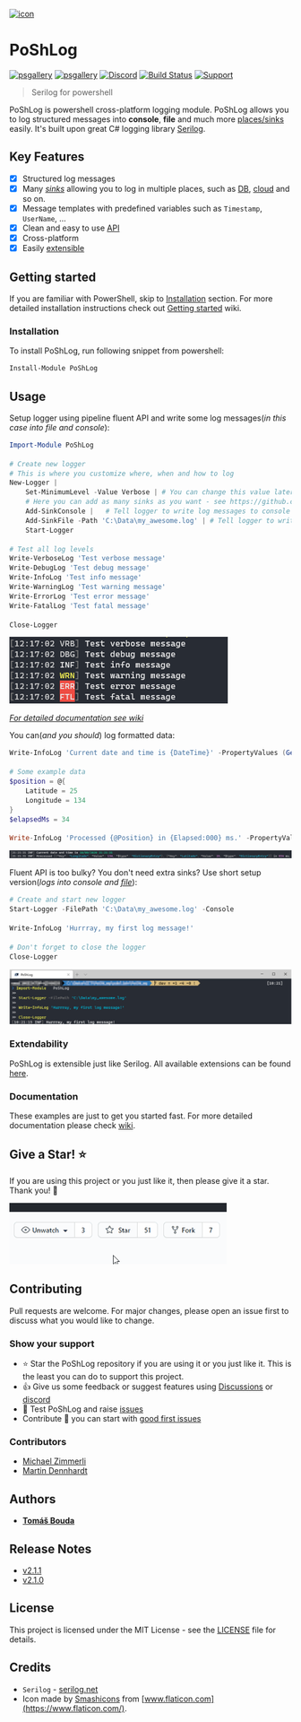 [![icon](https://github.com/PoShLog/PoShLog/blob/master/images/icons/poshlog-icon-64.png?raw=true)](https://github.com/PoShLog/PoShLog)

# PoShLog

[![psgallery](https://img.shields.io/powershellgallery/v/poshlog.svg)](https://www.powershellgallery.com/packages/PoShLog/) [![psgallery](https://img.shields.io/powershellgallery/dt/poshlog.svg)](https://www.powershellgallery.com/packages/PoShLog/) [![Discord](https://img.shields.io/discord/693754316305072199?color=orange&label=discord)](https://discord.gg/FVdVxuw) [![Build Status](https://tomlabscloud.visualstudio.com/PoShLog/_apis/build/status/PoShLog.PoShLog%20-%20BuildOnly?branchName=master)](https://tomlabscloud.visualstudio.com/PoShLog/_build/latest?definitionId=17&branchName=master) [![Support](https://img.shields.io/badge/%24-Support-blueviolet)](https://www.paypal.com/cgi-bin/webscr?cmd=_s-xclick&hosted_button_id=GRARVRTVNEUHS)

>Serilog for powershell

PoShLog is powershell cross-platform logging module. PoShLog allows you to log structured messages into **console**, **file** and much more [places/sinks](https://github.com/PoShLog/PoShLog/wiki/Sinks) easily.
It's built upon great C# logging library [Serilog](https://serilog.net/).

## Key Features

* [x] Structured log messages
* [x] Many [*sinks*](https://github.com/PoShLog/PoShLog/wiki/Sinks) allowing you to log in multiple places, such as [DB](https://github.com/PoShLog/PoShLog.Sinks.MSSqlServer), [cloud](https://github.com/PoShLog/PoShLog.Sinks.Seq) and so on.
* [x] Message templates with predefined variables such as `Timestamp`, `UserName`, ...
* [x] Clean and easy to use [API](https://github.com/PoShLog/PoShLog/wiki/Cmdlets)
* [x] Cross-platform
* [x] Easily [extensible](https://github.com/PoShLog/PoShLog/wiki/Extension-modules)

## Getting started

If you are familiar with PowerShell, skip to [Installation](#installation) section. For more detailed installation instructions check out [Getting started](https://github.com/PoShLog/PoShLog/wiki/Getting-started) wiki.

### Installation

To install PoShLog, run following snippet from powershell:

```ps1
Install-Module PoShLog
```

## Usage

Setup logger using pipeline fluent API and write some log messages(*in this case into file and console*):

```ps1
Import-Module PoShLog

# Create new logger
# This is where you customize where, when and how to log
New-Logger |
    Set-MinimumLevel -Value Verbose | # You can change this value later to filter log messages
    # Here you can add as many sinks as you want - see https://github.com/PoShLog/PoShLog/wiki/Sinks for all available sinks
    Add-SinkConsole |   # Tell logger to write log messages to console
    Add-SinkFile -Path 'C:\Data\my_awesome.log' | # Tell logger to write log messages into file
    Start-Logger

# Test all log levels
Write-VerboseLog 'Test verbose message'
Write-DebugLog 'Test debug message'
Write-InfoLog 'Test info message'
Write-WarningLog 'Test warning message'
Write-ErrorLog 'Test error message'
Write-FatalLog 'Test fatal message'

Close-Logger
```

![poshlog_example_fullversion](images/poshlog_example_fullversion.png)

[*For detailed documentation see wiki*](https://github.com/PoShLog/PoShLog/wiki)

You can(*and you should*) log formatted data:

```ps1
Write-InfoLog 'Current date and time is {DateTime}' -PropertyValues (Get-Date)

# Some example data
$position = @{
    Latitude = 25
    Longitude = 134
}
$elapsedMs = 34

Write-InfoLog 'Processed {@Position} in {Elapsed:000} ms.' -PropertyValues $position, $elapsedMs
```

![poshlog_example_simplest_console](images/poshlog_example_structured_data.png)

Fluent API is too bulky? You don't need extra sinks? Use short setup version(*logs into console and [file](poshlog_example_simplest_file.png)*):

```ps1
# Create and start new logger
Start-Logger -FilePath 'C:\Data\my_awesome.log' -Console

Write-InfoLog 'Hurrray, my first log message!'

# Don't forget to close the logger
Close-Logger
```

![poshlog_example_simplest_console](images/poshlog_example_simplest_console.png)

### Extendability

PoShLog is extensible just like Serilog. All available extensions can be found [here](https://github.com/PoShLog/PoShLog/wiki/Extension-modules).

### Documentation

These examples are just to get you started fast. For more detailed documentation please check [wiki](https://github.com/PoShLog/PoShLog/wiki).

## Give a Star! :star:

If you are using this project or you just like it, then please give it a star. Thank you! :pray:

![star repository](images/star_repo.gif)

## Contributing

Pull requests are welcome. For major changes, please open an issue first to discuss what you would like to change.

### Show your support

* :star: Star the PoShLog repository if you are using it or you just like it. This is the least you can do to support this project.
* :thumbsup: Give us some feedback or suggest features using [Discussions](https://github.com/PoShLog/PoShLog/discussions) or [discord](https://discord.gg/FVdVxuw)
* :mag_right: Test PoShLog and raise [issues](https://github.com/PoShLog/PoShLog/issues)
* Contribute :rocket: you can start with [good first issues](https://github.com/PoShLog/PoShLog/issues?q=is%3Aissue+is%3Aopen+label%3A%22good+first+issue%22)

### Contributors

* [Michael Zimmerli](https://github.com/gitbute)
* [Martin Dennhardt](https://github.com/mamidenn)

## Authors

* [**Tomáš Bouda**](http://tomasbouda.cz)

## Release Notes

* [v2.1.1](releaseNotes/v2.1.1.md)
* [v2.1.0](releaseNotes/v2.1.0.md)

## License

This project is licensed under the MIT License - see the [LICENSE](LICENSE) file for details.

## Credits

* `Serilog` - [serilog.net](https://serilog.net/)
* Icon made by [Smashicons](https://smashicons.com/) from [www.flaticon.com](https://www.flaticon.com/).
